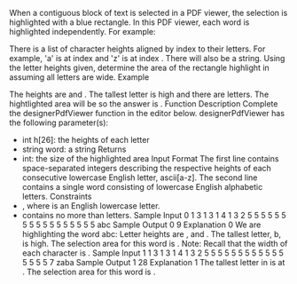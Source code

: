 When a contiguous block of text is selected in a PDF viewer, the selection is highlighted with a blue rectangle. In this PDF viewer, each word is highlighted independently. For example:

There is a list of character heights aligned by index to their letters. For example, 'a' is at index and 'z' is at index . There will also be a string. Using the letter heights given, determine the area of the rectangle highlight in assuming all letters are wide.
Example

The heights are and . The tallest letter is high and there are letters. The hightlighted area will be so the answer is .
Function Description
Complete the designerPdfViewer function in the editor below.
designerPdfViewer has the following parameter(s):
* int h[26]: the heights of each letter
* string word: a string
  Returns
* int: the size of the highlighted area
  Input Format
  The first line contains space-separated integers describing the respective heights of each consecutive lowercase English letter, ascii[a-z].
  The second line contains a single word consisting of lowercase English alphabetic letters.
  Constraints
* , where is an English lowercase letter.
* contains no more than letters.
  Sample Input 0
  1 3 1 3 1 4 1 3 2 5 5 5 5 5 5 5 5 5 5 5 5 5 5 5 5 5
  abc
  Sample Output 0
  9
  Explanation 0
  We are highlighting the word abc:
  Letter heights are , and . The tallest letter, b, is high. The selection area for this word is .
  Note: Recall that the width of each character is .
  Sample Input 1
  1 3 1 3 1 4 1 3 2 5 5 5 5 5 5 5 5 5 5 5 5 5 5 5 5 7
  zaba
  Sample Output 1
  28
  Explanation 1
  The tallest letter in is at . The selection area for this word is . 
